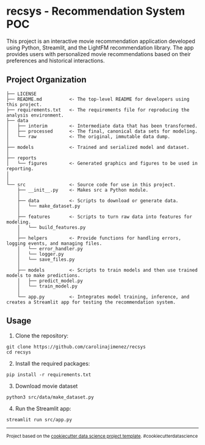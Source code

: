 recsys - Recommendation System POC
==============================

This project is an interactive movie recommendation application developed using Python, Streamlit, and the LightFM recommendation library. The app provides users with personalized movie recommendations based on their preferences and historical interactions.

Project Organization
------------

    ├── LICENSE
    ├── README.md          <- The top-level README for developers using this project.
    ├── requirements.txt   <- The requirements file for reproducing the analysis environment.
    ├── data
    │   ├── interim        <- Intermediate data that has been transformed.
    │   ├── processed      <- The final, canonical data sets for modeling.
    │   └── raw            <- The original, immutable data dump.
    │
    ├── models             <- Trained and serialized model and dataset.
    │
    ├── reports
    │   └── figures        <- Generated graphics and figures to be used in reporting.
    │
    │
    └── src                <- Source code for use in this project.
        ├── __init__.py    <- Makes src a Python module.
        │
        ├── data           <- Scripts to download or generate data.
        │   └── make_dataset.py
        │
        ├── features       <- Scripts to turn raw data into features for modeling.
        │   └── build_features.py
        │
        ├── helpers        <- Provide functions for handling errors, logging events, and managing files.
        │   └── error_handler.py
        │   └── logger.py
        │   └── save_files.py
        │
        ├── models         <- Scripts to train models and then use trained models to make predictions.
        │   ├── predict_model.py
        │   └── train_model.py
        │
        └── app.py         <- Integrates model training, inference, and creates a Streamlit app for testing the recommendation system.


Usage
------------

1. Clone the repository:
```
git clone https://github.com/carolinajimenez/recsys
cd recsys
```

2. Install the required packages:
```
pip install -r requirements.txt
```

3. Download movie dataset
```
python3 src/data/make_dataset.py
```

4. Run the Streamlit app:
```
streamlit run src/app.py
```


--------

<p><small>Project based on the <a target="_blank" href="https://drivendata.github.io/cookiecutter-data-science/">cookiecutter data science project template</a>. #cookiecutterdatascience</small></p>
